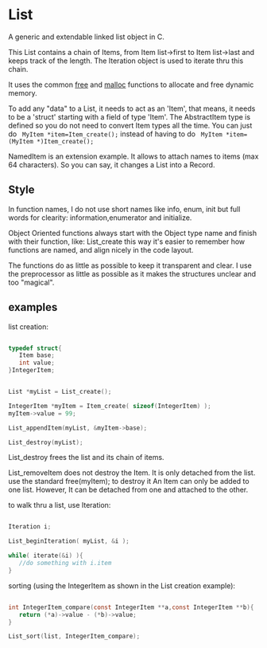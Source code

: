# List
A generic and extendable linked list object in C.

This List contains a chain of Items, from Item list->first to Item list->last and keeps track of the length. The Iteration object is used to iterate thru this chain.

It uses the common [free](https://linux.die.net/man/3/free) and [malloc](https://linux.die.net/man/3/malloc) functions to allocate and free dynamic memory.

To add any "data" to a List, it needs to act as an 'Item', that means, it needs to be a 'struct' starting with a field of type 'Item'.
The AbstractItem type is defined so you do not need to convert Item types all the time. 
You can just do ``` MyItem *item=Item_create();``` instead of having to do ``` MyItem *item=(MyItem *)Item_create();```

NamedItem is an extension example.
It allows to attach names to items (max 64 characters). So you can say, it changes a List into a Record.

## Style
In function names, I do not use short names like info, enum, init but full words for clearity: information,enumerator and initialize.

Object Oriented functions always start with the Object type name and finish with their function, like: List_create this way it's easier to remember how functions are named, and align nicely in the code layout.

The functions do as little as possible to keep it transparent and clear. I use the preprocessor as little as possible as it makes the structures unclear and too "magical".

## examples
list creation:
```c

typedef struct{
   Item base;
   int value;
}IntegerItem;


List *myList = List_create();

IntegerItem *myItem = Item_create( sizeof(IntegerItem) );
myItem->value = 99;

List_appendItem(myList, &myItem->base);

List_destroy(myList);


```
List_destroy frees the list and its chain of items. 

List_removeItem does not destroy the Item. It is only detached from the list. use the standard free(myItem); to destroy it
An Item can only be added to one list. However, It can be detached from one and attached to the other.

to walk thru a list, use Iteration:
```c

Iteration i;

List_beginIteration( myList, &i );

while( iterate(&i) ){
   //do something with i.item
}


```
sorting (using the IntegerItem as shown in the List creation example):
```c

int IntegerItem_compare(const IntegerItem **a,const IntegerItem **b){
   return (*a)->value - (*b)->value;
}

List_sort(list, IntegerItem_compare);

```

